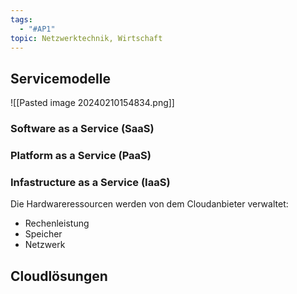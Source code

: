```yaml
---
tags:
  - "#AP1"
topic: Netzwerktechnik, Wirtschaft
---
```


## Servicemodelle
![[Pasted image 20240210154834.png]]
### Software as a Service (SaaS)


### Platform as a Service (PaaS)
### Infastructure as a Service (IaaS)
Die Hardwareressourcen werden von dem Cloudanbieter verwaltet:
+ Rechenleistung
+ Speicher
+ Netzwerk


## Cloudlösungen
